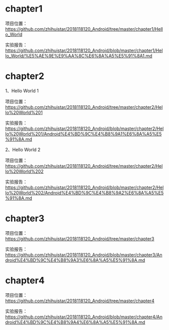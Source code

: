 # chapter1

项目位置：https://github.com/zhihuistar/2018118120_Android/tree/master/chapter1/Hello_World

实验报告：https://github.com/zhihuistar/2018118120_Android/blob/master/chapter1/Hello_World/%E5%AE%9E%E9%AA%8C%E6%8A%A5%E5%91%8A1.md

# chapter2

1、Hello World 1

项目位置：https://github.com/zhihuistar/2018118120_Android/tree/master/chapter2/Hello%20World%201

实验报告：https://github.com/zhihuistar/2018118120_Android/blob/master/chapter2/Hello%20World%201/Android%E4%BD%9C%E4%B8%9A1%E6%8A%A5%E5%91%8A.md

2、Hello World 2

项目位置：https://github.com/zhihuistar/2018118120_Android/tree/master/chapter2/Hello%20World%202

实验报告：https://github.com/zhihuistar/2018118120_Android/blob/master/chapter2/Hello%20World%202/Android%E4%BD%9C%E4%B8%9A2%E6%8A%A5%E5%91%8A.md

# chapter3

项目位置：https://github.com/zhihuistar/2018118120_Android/tree/master/chapter3

实验报告：https://github.com/zhihuistar/2018118120_Android/blob/master/chapter3/Android%E4%BD%9C%E4%B8%9A3%E6%8A%A5%E5%91%8A.md

# chapter4

项目位置：https://github.com/zhihuistar/2018118120_Android/tree/master/chapter4

实验报告：https://github.com/zhihuistar/2018118120_Android/blob/master/chapter4/Android%E4%BD%9C%E4%B8%9A4%E6%8A%A5%E5%91%8A.md

